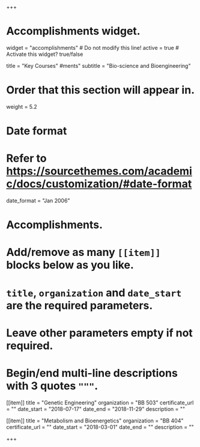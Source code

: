 +++
# Accomplishments widget.
widget = "accomplishments"  # Do not modify this line!
active = true  # Activate this widget? true/false

title = "Key Courses"
#&shy;ments"
subtitle = "Bio-science and Bioengineering"

# Order that this section will appear in.
weight = 5.2

# Date format
#   Refer to https://sourcethemes.com/academic/docs/customization/#date-format
date_format = "Jan 2006"

# Accomplishments.
#   Add/remove as many `[[item]]` blocks below as you like.
#   `title`, `organization` and `date_start` are the required parameters.
#   Leave other parameters empty if not required.
#   Begin/end multi-line descriptions with 3 quotes `"""`.

[[item]]
  title = "Genetic Engineering"
  organization = "BB 503"
  certificate_url = ""
  date_start = "2018-07-17"
  date_end = "2018-11-29"
  description = ""

[[item]]
  title = "Metabolism and Bioenergetics"
  organization = "BB 404"
  certificate_url = ""
  date_start = "2018-03-01"
  date_end = ""
  description = ""
  

+++
